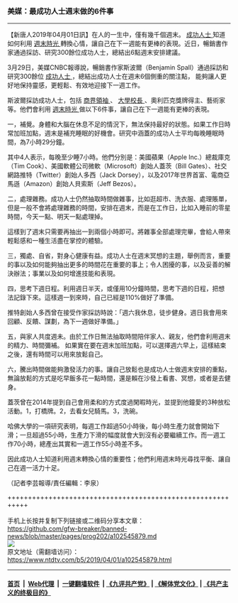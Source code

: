 ### 美媒：最成功人士週末做的6件事
------------------------

<div class="post_content" itemprop="articleBody">
 <p>
  【新唐人2019年04月01日訊】在人的一生中，僅有幾千個週末。
  <a href="https://www.ntdtv.com/b5/成功人士.htm">
   成功人士
  </a>
  知道如何利用
  <a href="https://www.ntdtv.com/b5/週末時光.htm">
   週末時光
  </a>
  轉換心情，讓自己在下一週能有更棒的表現。近日，暢銷書作家通過採訪、研究300餘位成功人士，總結出6點週末安排建議。
 </p>
 <p>
  3月29日，美媒CNBC報導說，暢銷書作家斯波爾（Benjamin Spall）通過採訪和研究300餘位
  <a href="https://www.ntdtv.com/b5/成功人士.htm">
   成功人士
  </a>
  ，總結出成功人士在週末6個側重的關注點， 能夠讓人更好地保持靈感，更輕鬆、有效地迎接下一週工作。
 </p>
 <p>
  斯波爾採訪成功人士，包括
  <a href="https://www.ntdtv.com/b5/商界領袖.htm">
   商界領袖
  </a>
  、
  <a href="https://www.ntdtv.com/b5/大學校長.htm">
   大學校長
  </a>
  、奧利匹克獎牌得主、藝術家等。他們會利用
  <a href="https://www.ntdtv.com/b5/週末時光.htm">
   週末時光
  </a>
  做以下6件事，讓自己在下一週能有更棒的表現。
 </p>
 <p>
  一，補覺。身體和大腦在休息不足的情況下，無法保持最好的狀態。如果工作日時常加班加點，週末是補充睡眠的好機會。研究中涵蓋的成功人士平均每晚睡眠時間，為7小時29分鐘。
 </p>
 <p>
  其中4人表示，每晚至少睡7小時。他們分別是：美國蘋果（Apple Inc.）總裁庫克（Tim Cook）、美國軟體公司微軟（Microsoft）創始人蓋茨（Bill Gates）、社交網路推特（Twitter）創始人多西（Jack Dorsey），以及2017年世界首富、電商亞馬遜（Amazon）創始人貝索斯（Jeff Bezos）。
 </p>
 <p>
  二，處理雜務。成功人士仍然抽取時間做雜事，比如逛超市、洗衣服、處理賬單，但是一般不會將處理雜務的時間，安排在週末，而是在工作日，比如入睡前的零星時間，今天一點、明天一點處理掉。
 </p>
 <p>
  這樣到了週末只需要再抽出一到兩個小時即可。將雜事全部處理完畢，會給人帶來輕鬆感和一種生活盡在掌控的體驗。
 </p>
 <p>
  三，獨處、自省，對身心健康有益。成功人士在週末冥想的主題，舉例而言，重要的事以及如何能夠抽出更多的時間花在重要的事上；令人困擾的事，以及妥善的解決辦法；事業以及如何增進技能和表現。
 </p>
 <p>
  四，思考下週日程。利用週日半天，或僅用10分鐘時間，思考下週的日程，把想法記錄下來。這樣週一到來時，自己已經是110%做好了準備。
 </p>
 <p>
  推特創始人多西曾在接受作家採訪時說：「週六我休息，徒步健身。週日我會用來回顧、反饋、謀劃，為下一週做好準備。」
 </p>
 <p>
  五，與家人共度週未。由於工作日無法抽取時間陪伴家人、親友，他們會利用週末的精力、時間彌補。 如果實在要在週末加班加點，可以選擇週六早上，這樣結束之後，還有時間可以用來放鬆自己。
 </p>
 <p>
  六，騰出時間做能夠激發活力的事。讓自己放鬆也是成功人士做週末安排的重點，無論放鬆的方式是吃早飯多花一點時間，還是賴在沙發上看書、冥想，或者是去健身。
 </p>
 <p>
  蓋茨曾在2014年提到自己會用柔和的方式度過閑暇時光，並提到他鐘愛的3种放松活動。1，打橋牌。2，去看女兒騎馬。3，洗碗。
 </p>
 <p>
  哈佛大學的一項研究表明，每週工作超過50小時後，每小時生產力就會開始下滑；一旦超過55小時，生產力下滑的幅度就會大到沒有必要繼續工作。而一週工作70小時，總產出其實和一週工作55小時差不多。
 </p>
 <p>
  因此成功人士知道利用週末轉換心情的重要性；他們利用週末時光尋找平衡、讓自己在週一活力十足。
 </p>
 <p>
  （記者李芸報導/責任編輯：李泉）
 </p>
 <div class="single_ad">
 </div>
</div>

+++++++++++++++++++++++++++++++++++++++++++++++++++++++++++<br/><br/>
手机上长按并复制下列链接或二维码分享本文章：<br/>
https://github.com/gfw-breaker/banned-news/blob/master/pages/prog202/a102545879.md <br/>
<a href='https://github.com/gfw-breaker/banned-news/blob/master/pages/prog202/a102545879.md'><img src='https://github.com/gfw-breaker/banned-news/blob/master/pages/prog202/a102545879.md.png'/></a> <br/>
原文地址（需翻墙访问）：https://www.ntdtv.com/b5/2019/04/01/a102545879.html


------------------------
#### [首页](https://github.com/gfw-breaker/banned-news/blob/master/README.md) &nbsp;|&nbsp; [Web代理](https://github.com/labour-camp/helloworld) &nbsp;|&nbsp; [一键翻墙软件](https://github.com/gfw-breaker/nogfw/blob/master/README.md) &nbsp;| [《九评共产党》](https://github.com/gfw-breaker/9ping.md/blob/master/README.md#九评之一评共产党是什么) | [《解体党文化》](https://github.com/gfw-breaker/jtdwh.md/blob/master/README.md) | [《共产主义的终极目的》](https://github.com/gfw-breaker/gczydzjmd.md/blob/master/README.md)

